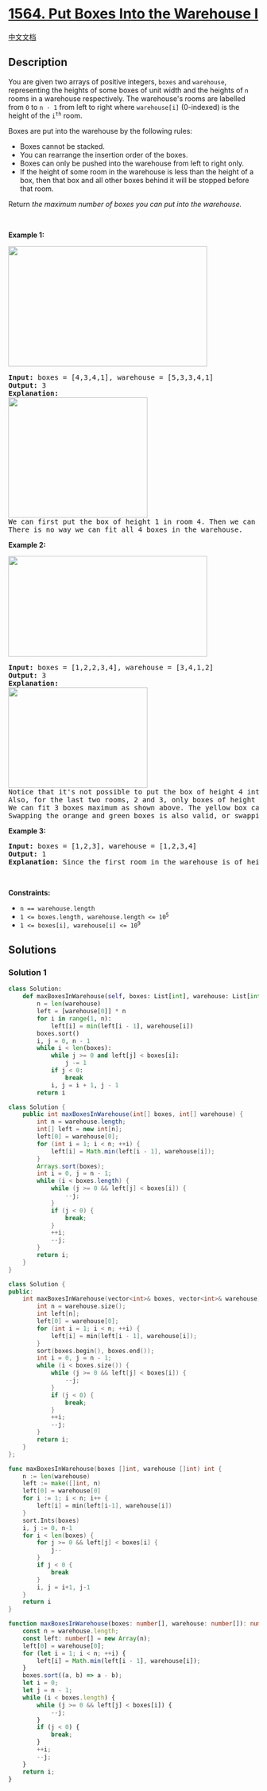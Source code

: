 # [1564. Put Boxes Into the Warehouse I](https://leetcode.com/problems/put-boxes-into-the-warehouse-i)

[中文文档](./solution/1500-1599/1564.Put%20Boxes%20Into%20the%20Warehouse%20I/README.md)

<!-- tags:Greedy,Array,Sorting -->

## Description

<p>You are given two arrays of positive integers, <code>boxes</code> and <code>warehouse</code>, representing the heights of some boxes of unit width and the heights of <code>n</code> rooms in a warehouse respectively. The warehouse&#39;s rooms are labelled from <code>0</code> to <code>n - 1</code> from left to right where <code>warehouse[i]</code> (0-indexed) is the height of the <code>i<sup>th</sup></code> room.</p>

<p>Boxes are put into the warehouse by the following rules:</p>

<ul>
	<li>Boxes cannot be stacked.</li>
	<li>You can rearrange the insertion order of the boxes.</li>
	<li>Boxes can only be pushed into the warehouse from left to right only.</li>
	<li>If the height of some room in the warehouse is less than the height of a box, then that box and all other boxes behind it will be stopped before that room.</li>
</ul>

<p>Return <em>the maximum number of boxes you can put into the warehouse.</em></p>

<p>&nbsp;</p>
<p><strong class="example">Example 1:</strong></p>
<img alt="" src="./images/11.png" style="width: 400px; height: 242px;" />
<pre>
<strong>Input:</strong> boxes = [4,3,4,1], warehouse = [5,3,3,4,1]
<strong>Output:</strong> 3
<strong>Explanation:</strong> 
<img alt="" src="./images/12.png" style="width: 280px; height: 242px;" />
We can first put the box of height 1 in room 4. Then we can put the box of height 3 in either of the 3 rooms 1, 2, or 3. Lastly, we can put one box of height 4 in room 0.
There is no way we can fit all 4 boxes in the warehouse.
</pre>

<p><strong class="example">Example 2:</strong></p>
<img alt="" src="./images/21.png" style="width: 400px; height: 202px;" />
<pre>
<strong>Input:</strong> boxes = [1,2,2,3,4], warehouse = [3,4,1,2]
<strong>Output:</strong> 3
<strong>Explanation:</strong> 
<img alt="" src="./images/22.png" style="width: 280px; height: 202px;" />
Notice that it&#39;s not possible to put the box of height 4 into the warehouse since it cannot pass the first room of height 3.
Also, for the last two rooms, 2 and 3, only boxes of height 1 can fit.
We can fit 3 boxes maximum as shown above. The yellow box can also be put in room 2 instead.
Swapping the orange and green boxes is also valid, or swapping one of them with the red box.
</pre>

<p><strong class="example">Example 3:</strong></p>

<pre>
<strong>Input:</strong> boxes = [1,2,3], warehouse = [1,2,3,4]
<strong>Output:</strong> 1
<strong>Explanation:</strong> Since the first room in the warehouse is of height 1, we can only put boxes of height 1.
</pre>

<p>&nbsp;</p>
<p><strong>Constraints:</strong></p>

<ul>
	<li><code>n == warehouse.length</code></li>
	<li><code>1 &lt;= boxes.length, warehouse.length &lt;= 10<sup>5</sup></code></li>
	<li><code>1 &lt;= boxes[i], warehouse[i] &lt;= 10<sup>9</sup></code></li>
</ul>

## Solutions

### Solution 1

<!-- tabs:start -->

```python
class Solution:
    def maxBoxesInWarehouse(self, boxes: List[int], warehouse: List[int]) -> int:
        n = len(warehouse)
        left = [warehouse[0]] * n
        for i in range(1, n):
            left[i] = min(left[i - 1], warehouse[i])
        boxes.sort()
        i, j = 0, n - 1
        while i < len(boxes):
            while j >= 0 and left[j] < boxes[i]:
                j -= 1
            if j < 0:
                break
            i, j = i + 1, j - 1
        return i
```

```java
class Solution {
    public int maxBoxesInWarehouse(int[] boxes, int[] warehouse) {
        int n = warehouse.length;
        int[] left = new int[n];
        left[0] = warehouse[0];
        for (int i = 1; i < n; ++i) {
            left[i] = Math.min(left[i - 1], warehouse[i]);
        }
        Arrays.sort(boxes);
        int i = 0, j = n - 1;
        while (i < boxes.length) {
            while (j >= 0 && left[j] < boxes[i]) {
                --j;
            }
            if (j < 0) {
                break;
            }
            ++i;
            --j;
        }
        return i;
    }
}
```

```cpp
class Solution {
public:
    int maxBoxesInWarehouse(vector<int>& boxes, vector<int>& warehouse) {
        int n = warehouse.size();
        int left[n];
        left[0] = warehouse[0];
        for (int i = 1; i < n; ++i) {
            left[i] = min(left[i - 1], warehouse[i]);
        }
        sort(boxes.begin(), boxes.end());
        int i = 0, j = n - 1;
        while (i < boxes.size()) {
            while (j >= 0 && left[j] < boxes[i]) {
                --j;
            }
            if (j < 0) {
                break;
            }
            ++i;
            --j;
        }
        return i;
    }
};
```

```go
func maxBoxesInWarehouse(boxes []int, warehouse []int) int {
	n := len(warehouse)
	left := make([]int, n)
	left[0] = warehouse[0]
	for i := 1; i < n; i++ {
		left[i] = min(left[i-1], warehouse[i])
	}
	sort.Ints(boxes)
	i, j := 0, n-1
	for i < len(boxes) {
		for j >= 0 && left[j] < boxes[i] {
			j--
		}
		if j < 0 {
			break
		}
		i, j = i+1, j-1
	}
	return i
}
```

```ts
function maxBoxesInWarehouse(boxes: number[], warehouse: number[]): number {
    const n = warehouse.length;
    const left: number[] = new Array(n);
    left[0] = warehouse[0];
    for (let i = 1; i < n; ++i) {
        left[i] = Math.min(left[i - 1], warehouse[i]);
    }
    boxes.sort((a, b) => a - b);
    let i = 0;
    let j = n - 1;
    while (i < boxes.length) {
        while (j >= 0 && left[j] < boxes[i]) {
            --j;
        }
        if (j < 0) {
            break;
        }
        ++i;
        --j;
    }
    return i;
}
```

<!-- tabs:end -->

<!-- end -->
